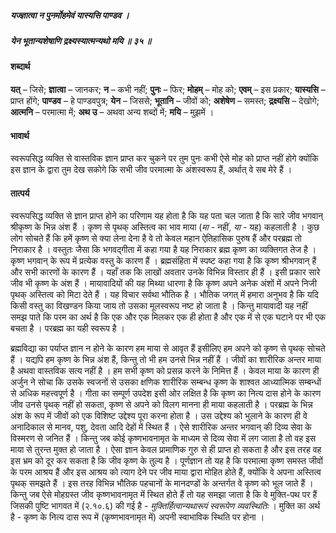 ##### यज्ज्ञात्वा न पुनर्मोहमेवं यास्यसि पाण्डव ।
##### येन भूतान्यशेषाणि द्रक्ष्यस्यात्मन्यथो मयि ॥ ३५ ॥

#### शब्दार्थ

**यत्** – जिसे; **ज्ञात्वा** – जानकर; **न** – कभी नहीं; **पुनः** – फिर; **मोहम्** – मोह को; **एवम्** – इस प्रकार; **यास्यसि** – प्राप्त होंगे; **पाण्डव** – हे पाण्डवपुत्र; **येन** – जिससे; **भूतानि** – जीवों को; **अशेषेण** – समस्त; **द्रक्ष्यसि** – देखोगे; **आत्मनि** – परमात्मा में; **अथ उ** – अथवा अन्य शब्दों  में; **मयि** – मुझमें ।

#### भावार्थ

स्वरूपसिद्ध व्यक्ति से वास्तविक ज्ञान प्राप्त कर चुकने पर तुम पुनः कभी ऐसे मोह को प्राप्त नहीं होगे क्योंकि इस ज्ञान के द्वारा तुम देख सकोगे कि सभी जीव परमात्मा के अंशस्वरूप हैं, अर्थात् वे सब मेरे हैं ।

#### तात्पर्य

स्वरूपसिद्ध व्यक्ति से ज्ञान प्राप्त होने का परिणाम यह होता है कि यह पता चल जाता है कि सारे जीव भगवान् श्रीकृष्ण के भिन्न अंश हैं । कृष्ण से पृथक् अस्तित्व का भाव माया (*मा* - नहीं, *या* - यह) कहलाती है । कुछ लोग सोचते हैं कि हमें कृष्ण से क्या लेना देना है वे तो केवल महान ऐतिहासिक पुरुष हैं और परब्रह्म तो निराकार है । वस्तुतः जैसा कि भगवद्गीता में कहा गया है यह निराकार ब्रह्म कृष्ण का व्यक्तिगत तेज है । कृष्ण भगवान् के रूप में प्रत्येक वस्तु के कारण हैं । ब्रह्मसंहिता में स्पष्ट कहा गया है कि कृष्ण श्रीभगवान् हैं और सभी कारणों के कारण हैं । यहाँ तक कि लाखों अवतार उनके विभिन्न विस्तार ही हैं । इसी प्रकार सारे जीव भी कृष्ण के अंश हैं । मायावादियों की यह मिथ्या धारणा है कि कृष्ण अपने अनेक अंशों में अपने निजी पृथक् अस्तित्व को मिटा देते हैं । यह विचार सर्वथा भौतिक है । भौतिक जगत् में हमारा अनुभव है कि यदि किसी वस्तु का विखण्डन किया जाय तो उसका मूलस्वरूप नष्ट हो जाता है । किन्तु मायावादी यह नहीं समझ पाते कि परम का अर्थ है कि एक और एक मिलकर एक ही होता है और एक में से एक घटाने पर भी एक बचता है । परब्रह्म का यही स्वरूप है ।

ब्रह्मविद्या का पर्याप्त ज्ञान न होने के कारण हम माया से आवृत हैं इसीलिए हम अपने को कृष्ण से पृथक् सोचते हैं । यद्यपि हम कृष्ण के भिन्न अंश हैं, किन्तु तो भी हम उनसे भिन्न नहीं हैं । जीवों का शारीरिक अन्तर माया है अथवा वास्तविक सत्य नहीं है । हम सभी कृष्ण को प्रसन्न करने के निमित्त हैं । केवल माया के कारण ही अर्जुन ने सोचा कि उसके स्वजनों से उसका क्षणिक शारीरिक सम्बन्ध कृष्ण के शाश्वत आध्यात्मिक सम्बन्धों से अधिक महत्त्वपूर्ण है । गीता का सम्पूर्ण उपदेश इसी ओर लक्षित है कि कृष्ण का नित्य दास होने के कारण जीव उनसे पृथक् नहीं हो सकता, कृष्ण से अपने को विलग मानना ही माया कहलाती है । परब्रह्म के भिन्न अंश के रूप में जीवों को एक विशिष्ट उद्देश्य पूरा करना होता है । उस उद्देश्य को भुलाने के कारण ही वे अनादिकाल से मानव, पशु, देवता आदि देहों में स्थित हैं । ऐसे शारीरिक अन्तर भगवान् की दिव्य सेवा के विस्मरण से जनित हैं । किन्तु जब कोई कृष्णभावनामृत के माध्यम से दिव्य सेवा में लग जाता है तो वह इस माया से तुरन्त मुक्त हो जाता है । ऐसा ज्ञान केवल प्रामाणिक गुरु से ही प्राप्त हो सकता है और इस तरह वह इस भ्रम को दूर कर सकता है कि जीव कृष्ण के तुल्य है । पूर्णज्ञान तो यह है कि परमात्मा कृष्ण समस्त जीवों के परम आश्रय हैं और इस आश्रय को त्याग देने पर जीव माया द्वारा मोहित होते हैं, क्योंकि वे अपना अस्तित्व पृथक् समझते हैं । इस तरह विभिन्न भौतिक पहचानों के मानदण्डों के अन्तर्गत वे कृष्ण को भूल जाते हैं । किन्तु जब ऐसे मोहग्रस्त जीव कृष्णभावनामृत में स्थित होते हैं तो यह समझा जाता है कि वे मुक्ति-पथ पर हैं जिसकी पुष्टि भागवत में (२.१०.६) की गई है - *मुक्तिर्हित्वान्यथारूपं स्वरूपेण व्यवस्थितिः* । मुक्ति का अर्थ है - कृष्ण के नित्य दास रूप में (कृष्णभावनामृत में) अपनी स्वाभाविक स्थिति पर होना ।